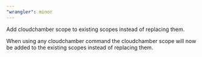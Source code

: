```yaml
---
"wrangler": minor
---
```


Add cloudchamber scope to existing scopes instead of replacing them.

When using any cloudchamber command the cloudchamber scope will now be added to the existing scopes instead of replacing them.
